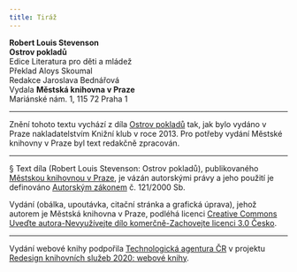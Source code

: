 ```yaml
---
title: Tiráž
---
```


**Robert Louis Stevenson**  
**Ostrov pokladů**  
Edice Literatura pro děti a mládež  
Překlad Aloys Skoumal  
Redakce Jaroslava Bednářová  
Vydala **Městská knihovna v Praze**  
Mariánské nám. 1, 115 72 Praha 1  
[^1]: Matróz – námořník. _Pozn. red._  
[^2]: Klnout – klít, nadávat. _Pozn. red._  
[^3]: Švadronit – rychle drmolivě mluvit. _Pozn. red._  
[^4]: Sešlý, vetchý. _Pozn. red._  
[^5]: Smotaný žvýkací tabák. _Pozn. red._  
[^6]: Nádoba na uchovávání troudu, tj. suché, snadno zápalné látky. _Pozn. red._  
[^7]: Přístroj k určování místa podle polohy hvězd. _Pozn. red._  
[^8]: Kyvadlové hodiny. _Pozn. red._  
[^9]: Dovětek, dodatek. _Pozn. red._  
[^10]: Kloun – mohutná špičatá zbraň umístěná pod čarou ponoru na přídi. Svým hrotem sloužila k proražení boku nepřátelské lodi. _Pozn. red._  
[^11]: Šalupa – dlouhý člun určený k dopravě mezi kotvící lodí a břehem. _Pozn. red._  
[^12]: Staré přísloví (15. stol.), „kdo chodí kolem močálu, bažiny, ten se nachladí“, tj. nelze jednat nečestně bez následků. _Pozn. red._  
[^13]: Parduna – součást pevného lanoví, zadní a postranní lano slouží k výstuze stěžňů a čnělek. _Pozn. red._  
[^14]: Jola – otevřený sportovní člun s plachtami. _Pozn. red._  
[^15]: Zábradlí, ohrazení. _Pozn. red._  
[^16]: Brzo bylo vzbouřenců jen osm, námořník ze škuneru, postřelený panem Trelawneyem, ještě ten večer zranění podlehl. Ti, co zůstali, se to ovšem dověděli až později.  
[^17]: Kosatka – trojúhelníková plachta nad přídí lodi. _Pozn. red._  
[^18]: Stěh – lano spojující stěžeň s trupem a zajišťující jeho lepší stabilitu. _Pozn. red_.  
[^19]: Fidibus – papírovýsmotek, jímž se podpaluje dýmka nebo svíčka. _Pozn. red_.  
[^20]: Cvičit na povel. _Pozn. red_.  
[^21]: Mlýnské kameny. _Pozn. red._  
V MKP 2. elektronické vydání z 4. 10. 2022.

***

Znění tohoto textu vychází z díla [Ostrov pokladů](https://search.mlp.cz/cz/titul/ostrov-pokladu/3951986/) tak, jak bylo vydáno v Praze nakladatelstvím Knižní klub v roce 2013. Pro potřeby vydání Městské knihovny v Praze byl text redakčně zpracován.

***

§
Text díla (Robert Louis Stevenson: Ostrov pokladů), publikovaného [Městskou knihovnou v Praze](https://www.mlp.cz/cz/), je vázán autorskými právy a jeho použití je definováno [Autorským zákonem](https://www.mkcr.cz/predpisy-zakonu-709.html) č. 121/2000 Sb.


Vydání (obálka, upoutávka, citační stránka a grafická úprava), jehož autorem je Městská knihovna v Praze, podléhá licenci [Creative Commons Uveďte autora-Nevyužívejte dílo komerčně-Zachovejte licenci 3.0 Česko](https://creativecommons.org/licenses/by-nc-sa/3.0/cz/).

***

Vydání webové knihy podpořila [Technologická agentura ČR](https://www.tacr.cz/) v projektu [Redesign knihovních služeb 2020: webové knihy](https://starfos.tacr.cz/cs/project/TL04000391).